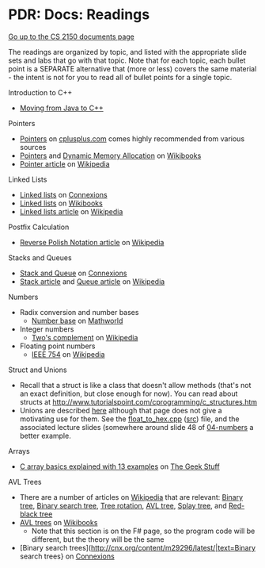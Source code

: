 PDR: Docs: Readings
===================

[Go up to the CS 2150 documents page](index.html)

The readings are organized by topic, and listed with the appropriate
slide sets and labs that go with that topic.  Note that for each
topic, each bullet point is a SEPARATE alternative that (more or less)
covers the same material - the intent is not for you to read all of
bullet points for a single topic.


Introduction to C++

- [Moving from Java to C++](http://www.horstmann.com/ccj2/ccjapp3.html)

Pointers

- [Pointers](http://www.cplusplus.com/doc/tutorial/pointers/) on
  [cplusplus.com](http://cplusplus.com) comes highly recommended from
  various sources
- [Pointers](http://en.wikibooks.org/wiki/C%2B%2B_Programming/Operators/Pointers)
  and [Dynamic Memory
  Allocation](http://en.wikibooks.org/wiki/C%2B%2B_Programming/Programming_Languages/C%2B%2B/Code/Statements/Variables/Operators#Dynamic_memory_allocation)
  on [Wikibooks](http://en.wikibooks.org/wiki/Main_Page)
- [Pointer article](http://en.wikipedia.org/wiki/Pointer_%28computing%29) on
  [Wikipedia](http://en.wikipedia.org)

Linked Lists

- [Linked lists](http://cnx.org/content/m29464/latest/) on [Connexions](http://cnx.org)
- [Linked lists](http://en.wikibooks.org/wiki/Data_Structures/LinkedLists)  on
  [Wikibooks](http://en.wikibooks.org/wiki/Main_Page)
- [Linked lists article](http://en.wikipedia.org/wiki/Linked_list) on
  [Wikipedia](http://en.wikipedia.org)

Postfix Calculation

- [Reverse Polish Notation
  article](http://en.wikipedia.org/wiki/Reverse_Polish_notation) on 
  [Wikipedia](http://en.wikipedia.org)

Stacks and Queues

- [Stack and Queue](http://cnx.org/content/m29534/latest/) on
  [Connexions](http://cnx.org)
- [Stack article](http://en.wikipedia.org/wiki/Stack_%28data_structure%29) and
  [Queue article](http://en.wikipedia.org/wiki/Queue_%28data_structure%29) on
  [Wikipedia](http://en.wikipedia.org)

Numbers

- Radix conversion and number bases
  - [Number base](http://mathworld.wolfram.com/Base.html) on [Mathworld](http://mathworld.wolfram.com/)
- Integer numbers
  - [Two's complement](http://en.wikipedia.org/wiki/Two%27s_complement) 
    on [Wikipedia](http://en.wikipedia.org)
- Floating point numbers
  - [IEEE 754](http://en.wikipedia.org/wiki/IEEE_754) on
    [Wikipedia](http://en.wikipedia.org)

<a name="structsunions">Struct and Unions</a>

- Recall that a struct is like a class that doesn't allow methods
  (that's not an exact definition, but close enough for now).  You can
  read about structs at
  http://www.tutorialspoint.com/cprogramming/c_structures.htm
- Unions are described
  [here](http://www.tutorialspoint.com/cprogramming/c_unions.htm)
  although that page does not give a motivating use for them.  See the
  [float_to_hex.cpp](../slides/code/04-numbers/float_to_hex.cpp.html)
  ([src](../slides/code/04-numbers/float_to_hex.cpp))
  file, and the associated lecture slides (somewhere around slide 48
  of [04-numbers](../slides/04-numbers/04-numbers.html) a better
  example.

<a name="arrays">Arrays</a>

- [C array basics explained with 13
  examples](http://www.thegeekstuff.com/2011/12/c-arrays/) on [The Geek
  Stuff](http://www.thegeekstuff.com/)

AVL Trees

- There are a number of articles on
  [Wikipedia](http://en.wikipedia.org/wiki/Main_Page) that are
  relevant: [Binary tree](http://en.wikipedia.org/wiki/Binary_tree),
  [Binary search tree](http://en.wikipedia.org/wiki/Binary_search_tree),
  [Tree rotation](http://en.wikipedia.org/wiki/Tree_rotation), 
  [AVL tree](http://en.wikipedia.org/wiki/AVL_tree),
  [Splay tree](http://en.wikipedia.org/wiki/Splay_tree), and 
  [Red-black tree](http://en.wikipedia.org/wiki/Red-black_tree)
- [AVL trees](http://en.wikibooks.org/wiki/F_Sharp_Programming/Advanced_Data_Structures#AVL_Trees)
  on [Wikibooks](http://en.wikibooks.org/wiki/Main_Page)
  - Note that this section is on the F# page, so the program code will
    be different, but the theory will be the same 
- [Binary search trees](http://cnx.org/content/m29296/latest/|text=Binary search trees}
  on [Connexions](http://cnx.org)
